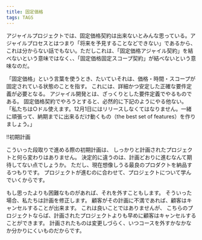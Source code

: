 ```yaml
---
title: 固定価格
tags: TAGS
---
```


アジャイルプロジェクトでは、固定価格契約は出来ないとみんな思っている。アジャイルプロセスとはつまり「将来を予見することなどできない」であるから、これは分からない話でもない。ただしこれは、「固定価格アジャイル契約」を結べないという意味ではなく、、「固定価格固定スコープ契約」が結べないという意味なのだ。


「固定価格」という言葉を使うとき、たいていそれは、価格・時間・スコープが固定されている状態のことを指す。
これには、詳細かつ安定した正確な要件定義が必要となる。
アジャイル開発とは、ざっくりとした要件定義でやるものである。
固定価格契約でやろうとすると、必然的に下記のようにやる他ない。
「私たちは○ドル使えます。12月1日にはリリースしなくてはなりません。一緒に頑張って、納期までに出来るだけ動くもの（the best set of features）を作りましょう。」

!!初期計画

こういった段取りで進める際の初期計画は、
しっかりと計画されたプロジェクトと何ら変わりはありません。
決定的に違うのは、計画どおりに進むなんて期待してない点でしょうか。
ただし、現在想像しうる最良のプロダクトを納品するつもりです。
プロジェクトが進むのに合わせて、プロジェクトについて学んでいくからです。

もし思ったよりも困難なものがあれば、それを外すこともします。
そういった場合、私たちは計画を修正します。
顧客がその計画に不満であれば、顧客はキャンセルすることが出来ます。
これは良いことではありませんが、
こちらのプロジェクトならば、計画されたプロジェクトよりも早めに顧客はキャンセルすることができます。
計画されたものは変更しづらく、いつコースを外すかなかなか分かりにくいものだからです。

